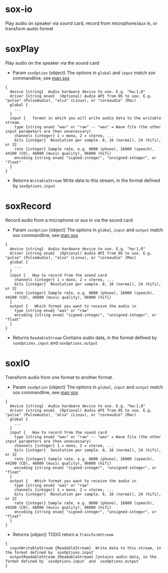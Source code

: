 # sox-io
Play audio on speaker via sound card, record from microphone/aux in, or transform audio format

# soxPlay

Play audio on the speaker via the sound card


* Param `soxOption` {object} The options in `global` and `input` match sox commandline, see [man sox](https://linux.die.net/man/1/sox)
```
{
  device {string}  Audio hardware device to use. E.g. "hw:1,0"
  driver {string enum}  (Optional) Audio API from OS to use. E.g. "pulse" (PulseAudio), "alsa" (Linux), or "coreaudio" (Mac)
  global {
    ...
  }
  input {   format in which you will write audio data to the writable stream.
    type {string enum} "wav" or "raw" -- "wav" = Wave file (the other input parameters are then unnecessary)
    channels {integer} 1 = mono, 2 = stereo, ...
    bits {integer}  Resolution per sample. 8, 16 (normal), 24 (hifi), or 32
    rate {integer} Sample rate, e.g. 8000 (phone), 16000 (speech), 44100 (CD), 48000 (music quality), 96000 (hifi)
    encoding {string enum} "signed-integer", "unsigned-integer", or "float"
  }
}
```

* Returns `WritableStream` Write data to this stream, in the format defined by `soxOptions.input`


# soxRecord

Record audio from a microphone or aux in via the sound card

* Param `soxOption` {object} The options in `global`, `input` and `output` match sox commandline, see [man sox](https://linux.die.net/man/1/sox)
```
{
  device {string}  Audio hardware device to use. E.g. "hw:1,0"
  driver {string enum}  (Optional) Audio API from OS to use. E.g. "pulse" (PulseAudio), "alsa" (Linux), or "coreaudio" (Mac)
  global {
    ...
  }
  input {   How to record from the sound card
    channels {integer} 1 = mono, 2 = stereo, ...
    bits {integer}  Resolution per sample. 8, 16 (normal), 24 (hifi), or 32
    rate {integer} Sample rate, e.g. 8000 (phone), 16000 (speech), 44100 (CD), 48000 (music quality), 96000 (hifi)
  }
  output {   Which format you want to receive the audio in
    type {string enum} "wav" or "raw"
    encoding {string enum} "signed-integer", "unsigned-integer", or "float"
  }
}
```

* Returns `ReadableStream` Contains audio data, in the format defined by `soxOptions.input` and `soxOptions.output`

# soxIO

Transform audio from one format to another format.

* Param `soxOption` {object} The options in `global`, `input` and `output` match sox commandline, see [man sox](https://linux.die.net/man/1/sox)
```
{
  device {string}  Audio hardware device to use. E.g. "hw:1,0"
  driver {string enum}  (Optional) Audio API from OS to use. E.g. "pulse" (PulseAudio), "alsa" (Linux), or "coreaudio" (Mac)
  global {
    ...
  }
  input {   How to record from the sound card
    type {string enum} "wav" or "raw" -- "wav" = Wave file (the other input parameters are then unnecessary)
    channels {integer} 1 = mono, 2 = stereo, ...
    bits {integer}  Sesolution per sample. 8, 16 (normal), 24 (hifi), or 32
    rate {integer} Sample rate, e.g. 8000 (phone), 16000 (speech), 44100 (CD), 48000 (music quality), 96000 (hifi)
    encoding {string enum} "signed-integer", "unsigned-integer", or "float"
  }
  output {   Which format you want to receive the audio in
    type {string enum} "wav" or "raw"
    channels {integer} 1 = mono, 2 = stereo, ...
    bits {integer}  Resolution per sample. 8, 16 (normal), 24 (hifi), or 32
    rate {integer} Sample rate, e.g. 8000 (phone), 16000 (speech), 44100 (CD), 48000 (music quality), 96000 (hifi)
    encoding {string enum} "signed-integer", "unsigned-integer", or "float"
  }
}
```

* Returns {object}  TODO return a `TransformStream`
```
{
  inputWritableStream {ReadableStream}  Write data to this stream, in the format defined by `soxOptions.input`
  outputReadableStream {ReadableStream} Contains audio data, in the format defined by `soxOptions.input` and `soxOptions.output`
}
```
